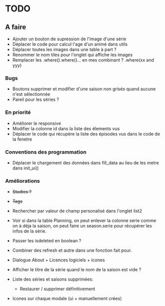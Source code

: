 # TODO

## A faire
- Ajouter un bouton de supression de l'image d'une série
- Déplacer le code pour calcul l'age d'un animé dans utils
- Déplacer toutes les images dans une table à part ?
- Renommer le nom tiles pour l'onglet qui affiche les images
- Remplacer les .where().where()... en mes combinant ? .where(xx and yyy)

### Bugs
- Boutons supprimer et modifier d'une saison non grisés quand aucune n'est sélectionnée
- Pareil pour les séries ?

### En priorité
- Améliorer le responsive
- Modifier la colonne id dans la liste des élements vus
- Déplacer le code qui récupère la liste des épisodes vus dans le code de la fenetre
### Conventions des programmation
- Déplacer le chargement des données dans fill_data au lieu de les metre dans init_ui()

### Améliorations
- ~~Studios ?~~
- ~~Tags~~
- Rechercher par valeur de champ personalisé dans l'onglet list2
- Voir si dans la table Planning, on peut enlever la colonne serie comme on à déja la saison, on peut faire un season.serie pour récupérer les infos de la série.
- Passer les isdeleted en boolean ?
- Combiner des refresh et autre dans une fonction fait pour.
- Dialogue About + Licences logiciels + icones
- Afficher le titre de la série quand le nom de la saison est vide ?
- Liste des séries et saisons supprimées:
  - Restaurer / supprimer définitivement

- Icones sur chaque modale (ui + manuellement crées)
